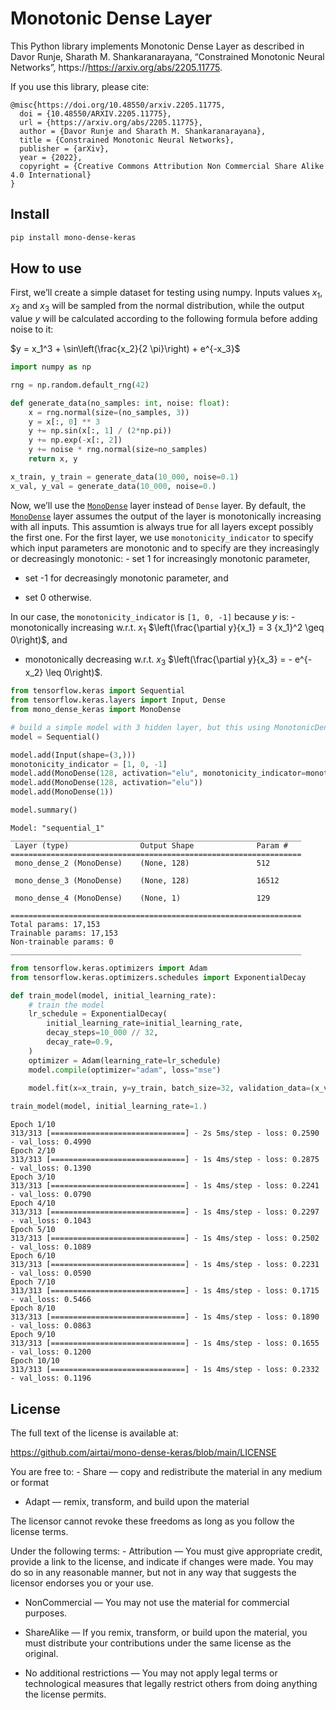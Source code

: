 Monotonic Dense Layer
================

<!-- WARNING: THIS FILE WAS AUTOGENERATED! DO NOT EDIT! -->

This Python library implements Monotonic Dense Layer as described in
Davor Runje, Sharath M. Shankaranarayana, “Constrained Monotonic Neural
Networks”, https://https://arxiv.org/abs/2205.11775.

If you use this library, please cite:

    @misc{https://doi.org/10.48550/arxiv.2205.11775,
      doi = {10.48550/ARXIV.2205.11775},
      url = {https://arxiv.org/abs/2205.11775},
      author = {Davor Runje and Sharath M. Shankaranarayana},
      title = {Constrained Monotonic Neural Networks},
      publisher = {arXiv},
      year = {2022},
      copyright = {Creative Commons Attribution Non Commercial Share Alike 4.0 International}
    }

## Install

``` sh
pip install mono-dense-keras
```

## How to use

First, we’ll create a simple dataset for testing using numpy. Inputs
values $x_1$, $x_2$ and $x_3$ will be sampled from the normal
distribution, while the output value $y$ will be calculated according to
the following formula before adding noise to it:

$y = x_1^3 + \sin\left(\frac{x_2}{2 \pi}\right) + e^{-x_3}$

``` python
import numpy as np

rng = np.random.default_rng(42)

def generate_data(no_samples: int, noise: float):
    x = rng.normal(size=(no_samples, 3))
    y = x[:, 0] ** 3
    y += np.sin(x[:, 1] / (2*np.pi))
    y += np.exp(-x[:, 2])
    y += noise * rng.normal(size=no_samples)
    return x, y

x_train, y_train = generate_data(10_000, noise=0.1)
x_val, y_val = generate_data(10_000, noise=0.)
```

Now, we’ll use the
[`MonoDense`](https://airtai.github.io/mono-dense-keras/monodenselayer.html#monodense)
layer instead of `Dense` layer. By default, the
[`MonoDense`](https://airtai.github.io/mono-dense-keras/monodenselayer.html#monodense)
layer assumes the output of the layer is monotonically increasing with
all inputs. This assumtion is always true for all layers except possibly
the first one. For the first layer, we use `monotonicity_indicator` to
specify which input parameters are monotonic and to specify are they
increasingly or decreasingly monotonic: - set 1 for increasingly
monotonic parameter,

- set -1 for decreasingly monotonic parameter, and

- set 0 otherwise.

In our case, the `monotonicity_indicator` is `[1, 0, -1]` because $y$
is: - monotonically increasing w.r.t. $x_1$
$\left(\frac{\partial y}{x_1} = 3 {x_1}^2 \geq 0\right)$, and

- monotonically decreasing w.r.t. $x_3$
  $\left(\frac{\partial y}{x_3} = - e^{-x_2} \leq 0\right)$.

``` python
from tensorflow.keras import Sequential
from tensorflow.keras.layers import Input, Dense
from mono_dense_keras import MonoDense

# build a simple model with 3 hidden layer, but this using MonotonicDense layer
model = Sequential()

model.add(Input(shape=(3,)))
monotonicity_indicator = [1, 0, -1]
model.add(MonoDense(128, activation="elu", monotonicity_indicator=monotonicity_indicator))
model.add(MonoDense(128, activation="elu"))
model.add(MonoDense(1))

model.summary()
```

    Model: "sequential_1"
    _________________________________________________________________
     Layer (type)                Output Shape              Param #   
    =================================================================
     mono_dense_2 (MonoDense)    (None, 128)               512       
                                                                     
     mono_dense_3 (MonoDense)    (None, 128)               16512     
                                                                     
     mono_dense_4 (MonoDense)    (None, 1)                 129       
                                                                     
    =================================================================
    Total params: 17,153
    Trainable params: 17,153
    Non-trainable params: 0
    _________________________________________________________________

``` python
from tensorflow.keras.optimizers import Adam
from tensorflow.keras.optimizers.schedules import ExponentialDecay

def train_model(model, initial_learning_rate):
    # train the model
    lr_schedule = ExponentialDecay(
        initial_learning_rate=initial_learning_rate,
        decay_steps=10_000 // 32,
        decay_rate=0.9,
    )
    optimizer = Adam(learning_rate=lr_schedule)
    model.compile(optimizer="adam", loss="mse")

    model.fit(x=x_train, y=y_train, batch_size=32, validation_data=(x_val, y_val), epochs=10)
    
train_model(model, initial_learning_rate=1.)
```

    Epoch 1/10
    313/313 [==============================] - 2s 5ms/step - loss: 0.2590 - val_loss: 0.4990
    Epoch 2/10
    313/313 [==============================] - 1s 4ms/step - loss: 0.2875 - val_loss: 0.1390
    Epoch 3/10
    313/313 [==============================] - 1s 4ms/step - loss: 0.2241 - val_loss: 0.0790
    Epoch 4/10
    313/313 [==============================] - 1s 4ms/step - loss: 0.2297 - val_loss: 0.1043
    Epoch 5/10
    313/313 [==============================] - 1s 4ms/step - loss: 0.2502 - val_loss: 0.1089
    Epoch 6/10
    313/313 [==============================] - 1s 4ms/step - loss: 0.2231 - val_loss: 0.0590
    Epoch 7/10
    313/313 [==============================] - 1s 4ms/step - loss: 0.1715 - val_loss: 0.5466
    Epoch 8/10
    313/313 [==============================] - 1s 4ms/step - loss: 0.1890 - val_loss: 0.0863
    Epoch 9/10
    313/313 [==============================] - 1s 4ms/step - loss: 0.1655 - val_loss: 0.1200
    Epoch 10/10
    313/313 [==============================] - 1s 4ms/step - loss: 0.2332 - val_loss: 0.1196

## License

The full text of the license is available at:

https://github.com/airtai/mono-dense-keras/blob/main/LICENSE

You are free to: - Share — copy and redistribute the material in any
medium or format

- Adapt — remix, transform, and build upon the material

The licensor cannot revoke these freedoms as long as you follow the
license terms.

Under the following terms: - Attribution — You must give appropriate
credit, provide a link to the license, and indicate if changes were
made. You may do so in any reasonable manner, but not in any way that
suggests the licensor endorses you or your use.

- NonCommercial — You may not use the material for commercial purposes.

- ShareAlike — If you remix, transform, or build upon the material, you
  must distribute your contributions under the same license as the
  original.

- No additional restrictions — You may not apply legal terms or
  technological measures that legally restrict others from doing
  anything the license permits.
